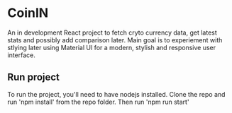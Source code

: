 # CoinIN

An in development React project to fetch cryto currency data, get latest stats and possibly add comparison later. Main goal is to experiement with stlying later using Material UI for a modern, stylish and responsive user interface.

## Run project

To run the project, you'll need to have nodejs installed.
Clone the repo and run 'npm install' from the repo folder. Then run 'npm run start'
